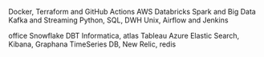 Docker, Terraform and GitHub Actions
AWS
Databricks
Spark and Big Data
Kafka and Streaming
Python, SQL, DWH
Unix, Airflow and Jenkins


office
Snowflake
DBT
Informatica, atlas
Tableau
Azure
Elastic Search, Kibana, Graphana
TimeSeries DB, New Relic, redis